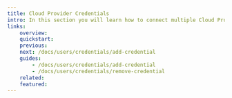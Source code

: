 ```yaml
---
title: Cloud Provider Credentials
intro: In this section you will learn how to connect multiple Cloud Providers accounts to Devopness by adding Cloud Providers Credentials to allow Devopness to safely provision and manage resources on your behalf, connecting to your Cloud Providers accounts and projects in a secure way.
links:
    overview:
    quickstart:
    previous:
    next: /docs/users/credentials/add-credential
    guides:
        - /docs/users/credentials/add-credential
        - /docs/users/credentials/remove-credential
    related:
    featured:
---
```

